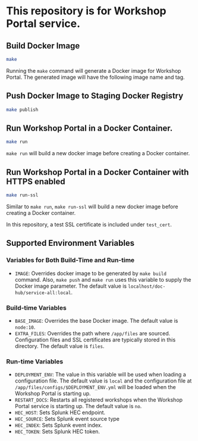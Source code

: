 # This repository is for Workshop Portal service.

## Build Docker Image

```bash
make
```

Running the `make` command will generate a Docker image for Workshop Portal.
The generated image will have the following image name and tag.

## Push Docker Image to Staging Docker Registry

```bash
make publish
```

## Run Workshop Portal in a Docker Container.

```bash
make run
```

`make run` will build a new docker image before creating a Docker container.

## Run Workshop Portal in a Docker Container with HTTPS enabled

```bash
make run-ssl
```

Similar to `make run`, `make run-ssl` will build a new docker image before 
creating a Docker container.

In this repository, a test SSL certificate is included under `test_cert`.

## Supported Environment Variables

### Variables for Both Build-Time and Run-time

- `IMAGE`: Overrides docker image to be generated by `make build` command. Also,
`make push` and `make run` uses this variable to supply the Docker image
parameter. The default value is `localhost/doc-hub/service-all:local`.

### Build-time Variables

- `BASE_IMAGE`: Overrides the base Docker image. The default value is `node:10`.
- `EXTRA_FILES`: Overrides the path where `/app/files` are sourced.
Configuration files and SSL certificates are typically stored in this directory.
The default value is `files`.

### Run-time Variables

- `DEPLOYMENT_ENV`: The value in this variable will be used when loading a
configuration file. The default value is `local` and the configuration file at
`/app/files/configs/$DEPLOYMENT_ENV.yml` will be loaded when the Workshop Portal
is starting up.
- `RESTART_DOCS`: Restarts all registered workshops when the Workshop Portal 
service is starting up. The default value is `no`.
- `HEC_HOST`: Sets Splunk HEC endpoint.
- `HEC_SOURCE`: Sets Splunk event source type
- `HEC_INDEX`: Sets Splunk event index.
- `HEC_TOKEN`: Sets Splunk HEC token.